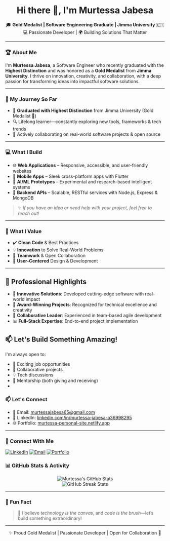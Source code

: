 <!-- Profile ReadMe for Murtessa Jabesa -->

<h1 align="center">Hi there 👋, I'm Murtessa Jabesa</h1>


<p align="center">
🎓 <b>Gold Medalist | Software Engineering Graduate | Jimma University</b> 🇪🇹 <br>
💻 Passionate Developer | 🌍 Building Solutions That Matter
</p>


---

### 🏆 About Me
I'm **Murtessa Jabesa**, a Software Engineer who recently graduated with the **Highest Distinction** and was honored as a **Gold Medalist** from **Jimma University**. I thrive on innovation, creativity, and collaboration, with a deep passion for transforming ideas into impactful software solutions.

---

### 🌱 My Journey So Far

- 🏫 **Graduated with Highest Distinction** from Jimma University (Gold Medalist 🥇)
- 🔍 Lifelong learner—constantly exploring new tools, frameworks & tech trends
- 🤝 Actively collaborating on real-world software projects & open source

---

### 💻 What I Build

- 🌐 **Web Applications** – Responsive, accessible, and user-friendly websites
- 📱 **Mobile Apps** – Sleek cross-platform apps with Flutter
- 🧠 **AI/ML Prototypes** – Experimental and research-based intelligent systems
- 🔧 **Backend APIs** – Scalable, RESTful services with Node.js, Express & MongoDB

> ✨ *If you have an idea or need help with your project, feel free to reach out!*

---

### 🚀 What I Value

- ✔️ **Clean Code** & Best Practices
- 💡 **Innovation** to Solve Real-World Problems
- 🧩 **Teamwork** & Open Collaboration
- 🎯 **User-Centered** Design & Development

---


## 🚀 Professional Highlights

- 🔭 **Innovative Solutions**: Developed cutting-edge software with real-world impact
- 🌟 **Award-Winning Projects**: Recognized for technical excellence and creativity
- 🤝 **Collaborative Leader**: Experienced in team-based agile development
- 📊 **Full-Stack Expertise**: End-to-end project implementation

## 📫 Let's Build Something Amazing!

I'm always open to:
- 💼 Exciting job opportunities
- 🤝 Collaborative projects
- 💡 Tech discussions
- 🎯 Mentorship (both giving and receiving)
- 
### 📫 Let's Connect

- 📧 Email: [murtessajabesa65@gmail.com](mailto:murtessajabesa65@gmail.com)
- 💼 LinkedIn: [linkedin.com/in/murtessa-jabesa-a36998295](https://www.linkedin.com/in/murtessa-jabesa-a36998295/)
- 🌐 Portfolio: [murtessa-personal-site.netlify.app](https://murtessa-personal-site.netlify.app/)




---

### 🔗 Connect With Me

[![LinkedIn](https://img.shields.io/badge/-LinkedIn-0077B5?style=for-the-badge&logo=linkedin&logoColor=white&labelColor=0077B5)](https://www.linkedin.com/in/murtessa-jabesa-a36998295/)
[![Email](https://img.shields.io/badge/-Email-D14836?style=for-the-badge&logo=gmail&logoColor=white&labelColor=D14836)](mailto:murtessajabesa65@gmail.com)
[![Portfolio](https://img.shields.io/badge/-Portfolio-181717?style=for-the-badge&logo=github&logoColor=white&labelColor=181717)](https://murtessa-personal-site.netlify.app/)


### 📊 GitHub Stats & Activity

<p align="center">
  <img src="https://github-readme-stats.vercel.app/api?username=murtessa&show_icons=true&theme=radical" alt="Murtessa's GitHub Stats" />
  <br/>
  <img src="https://streak-stats.demolab.com/?user=murtessa&theme=radical" alt="GitHub Streak Stats" />
</p>

---

### 🧠 Fun Fact

> 💭 I believe *technology is the canvas*, and *code is the brush*—let’s build something extraordinary!

---

<p align="center">✨ Proud Gold Medalist | Passionate Developer | Open for Collaboration 🤝</p>
